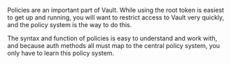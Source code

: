 Policies are an important part of Vault. While using the root token is easiest to get up and running, you will want to restrict access to Vault very quickly, and the policy system is the way to do this.

The syntax and function of policies is easy to understand and work with, and because auth methods all must map to the central policy system, you only have to learn this policy system.
